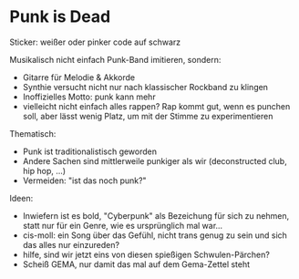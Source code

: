 # Punk is Dead

Sticker: weißer oder pinker code auf schwarz

Musikalisch nicht einfach Punk-Band imitieren, sondern:
- Gitarre für Melodie & Akkorde
- Synthie versucht nicht nur nach klassischer Rockband zu klingen
- Inoffizielles Motto: punk kann mehr
- vielleicht nicht einfach alles rappen? Rap kommt gut, wenn es punchen soll, aber lässt wenig Platz, um mit der Stimme zu experimentieren

Thematisch:
- Punk ist traditionalistisch geworden
- Andere Sachen sind mittlerweile punkiger als wir (deconstructed club, hip hop, ...)
- Vermeiden: "ist das noch punk?"

Ideen:
- Inwiefern ist es bold, "Cyberpunk" als Bezeichung für sich zu nehmen, statt nur für ein Genre, wie es ursprünglich mal war...
- cis-moll: ein Song über das Gefühl, nicht trans genug zu sein und sich das alles nur einzureden?
- hilfe, sind wir jetzt eins von diesen spießigen Schwulen-Pärchen?
- Scheiß GEMA, nur damit das mal auf dem Gema-Zettel steht
